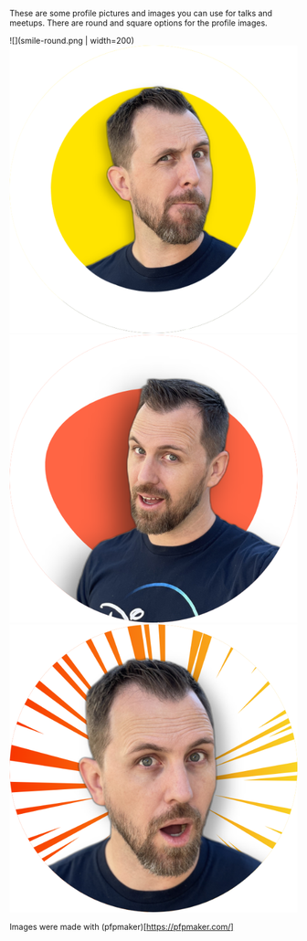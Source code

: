 These are some profile pictures and images you can use for talks and meetups.
There are round and square options for the profile images.

![](smile-round.png | width=200)
![](what-yellow-round.png)
![](hey-round.png)
![](surprised-round.png)

Images were made with (pfpmaker)[https://pfpmaker.com/]
